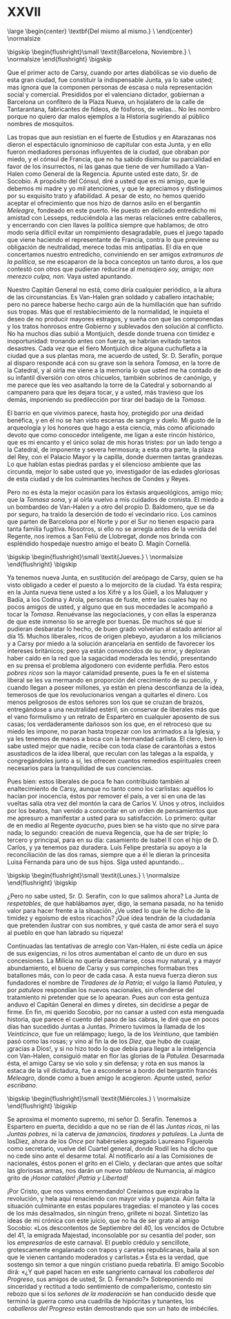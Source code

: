 # XXVII

<!--- 
<div> 
  <span style="margin:0 auto;text-indent:0;display:block;text-align:center;font-weight:bold;font-size:larger;">
                Del mismo al mismo.                             <br />
  </span>
</div> 
<p> </p>
-->

\large
\begin{center}
\textbf{Del mismo al mismo.}                                     \\
\end{center}
\normalsize

<!--- 
<div>
  <span style="width:100%;display:block;text-align:right;">     
                *Barcelona, Noviembre.*                          <br />
  </span>
</div>
<p> </p>
-->

\bigskip
\begin{flushright}\small \textit{Barcelona, Noviembre.}         \\
\normalsize
\end{flushright}
\bigskip

Que el primer acto de Carsy, cuando por artes diabólicas se vio dueño de esta
gran ciudad, fue constituir la indispensable Junta, ya lo sabe usted; mas
ignora que la componen personas de escasa o nula representación social
y comercial. Presididos por el valenciano dictador, gobiernan a Barcelona un
confitero de la Plaza Nueva, un hojalatero de la calle de Tantarantana,
fabricantes de fideos, de fósforos, de velas... No les nombro porque no quiero
dar malos ejemplos a la Historia sugiriendo al público nombres de mosquitos.

Las tropas que aun resistían en el fuerte de Estudios y en Atarazanas nos
dieron el espectáculo ignominioso de capitular con esta Junta, y en ello fueron
mediadores personas influyentes de la ciudad, que obraban por miedo, y el
cónsul de Francia, que no ha sabido disimular su parcialidad en favor de los
insurrectos, ni las ganas que tiene de ver humillado a Van-Halen como General
de la Regencia. Apunte usted este dato, Sr. de Socobio. A propósito del Cónsul,
diré a usted que es mi amigo, que le debemos mi madre y yo mil atenciones,
y que le apreciamos y distinguimos por su exquisito trato y afabilidad. A pesar
de esto, no hemos querido aceptar el ofrecimiento que nos hizo de darnos asilo
en el bergantín *Meleagre*, fondeado en este puerto. He puesto en delicado
entredicho mi amistad con Lesseps, reduciéndola a las meras relaciones entre
caballeros, y encerrando con cien llaves la política siempre que hablamos; de
otro modo sería difícil evitar un rompimiento desagradable, pues el juego
tapado que viene haciendo el representante de Francia, contra lo que previene
su obligación de neutralidad, merece todas mis antipatías. El día en que
concertamos nuestro entredicho, conviniendo en ser amigos *extramuros de la
política*, se me escaparon de la boca conceptos un tanto duros, a los que
contestó con otros que pudieran reducirse al *mensajero soy, amigo; non merezco
culpa, non.* Vaya usted apuntando.

Nuestro Capitán General no está, como diría cualquier periódico, a la altura de
las circunstancias. Es Van-Halen gran soldado y caballero intachable; pero no
parece haberse hecho cargo aún de la humillación que han sufrido sus tropas.
Más que el restablecimiento de la normalidad, le inquieta el deseo de no
producir mayores estragos, y sueña con que las componendas y los tratos
honrosos entre Gobierno y sublevados den solución al conflicto. No ha muchos
días subió a Montjuich, desde donde truena con timidez e inoportunidad:
tronando antes con fuerza, se habrían evitado tantos desastres. Cada vez que el
fiero Montjuich dice alguna cuchufleta a la ciudad que a sus plantas mora, me
acuerdo de usted, Sr. D. Serafín, porque al disparo responde acá con su grave
son la señora *Tomasa*, en la torre de la Catedral, y al oírla me viene a la
memoria lo que usted me ha contado de su infantil diversión con otros
chicuelos, también sobrinos de canónigo, y me parece que les veo asaltando la
torre de la Catedral y sobornando al campanero para que les dejara tocar,
y a usted, más travieso que los demás, imponiendo su predilección por tirar del
badajo de la *Tomasa*.

El barrio en que vivimos parece, hasta hoy, protegido por una deidad benéfica,
y en él no se han visto escenas de sangre y duelo. Mi gusto de la arqueología
y los honores que hago a esta ciencia, más como aficionado devoto que como
conocedor inteligente, me ligan a este rincón histórico, que es mi encanto y el
único solaz de mis horas tristes: por un lado tengo a la Catedral, de imponente
y severa hermosura; a esta otra parte, la plaza del Rey, con el Palacio Mayor
y la capilla, donde duermen tantas grandezas. Lo que hablan estas piedras
pardas y el silencioso ambiente que las circunda, mejor lo sabe usted que yo,
investigador de las edades gloriosas de esta ciudad y de los culminantes hechos
de Condes y Reyes.

Pero no es ésta la mejor ocasión para los éxtasis arqueológicos, amigo mío; que
la *Tomasa sona*, y al oírla vuelvo a mis cuidados de cronista. El miedo a un
bombardeo de Van-Halen y a otro del propio D. Baldomero, que se da por seguro,
ha traído la deserción de todo el vecindario rico. Los caminos que parten de
Barcelona por el Norte y por el Sur no tienen espacio para tanta familia
fugitiva. Nosotros, si ello no se arregla antes de la venida del Regente, nos
iremos a San Feliú de Llobregat, donde nos brinda con espléndido hospedaje
nuestro amigo el beato D. Magín Cornellá.

<!--- 
<div>
  <span style="width:100%;display:block;text-align:right;"> 
                *Jueves.*                                          <br />
  </span>
</div>
<p> </p>
-->

\bigskip
\begin{flushright}\small \textit{Jueves.}                          \\
\normalsize
\end{flushright}
\bigskip

Ya tenemos nueva Junta, en sustitución del areópago de Carsy, quien se ha visto
obligado a ceder el puesto a lo mejorcito de la ciudad. Ya ésta respira; en la
Junta nueva tiene usted a los Xifré y a los Güell, a los Maluquer y Badía,
a los Codina y Arola, personas de fuste, entre las cuales hay no pocos amigos
de usted, y alguno que en sus mocedades le acompañó a tocar la *Tomasa*.
Renuévanse las negociaciones, y con ellas la esperanza de que este inmenso lío
se arregle por buenas. De muchos sé que si pudieran desbaratar lo hecho, de
buen grado volverían al estado anterior al día 15. Muchos liberales, ricos de
origen plebeyo, ayudaron a los milicianos y a Carsy por miedo a la solución
arancelaria en sentido de favorecer los intereses británicos; pero ya están
convencidos de su error, y deploran haber caído en la red que la sagacidad
moderada les tendió, presentando en su prensa el problema algodonero con
evidente perfidia. Pero estos *pobres ricos* son la mayor calamidad presente,
pues la fe en el sistema liberal se les va mermando en proporción del
crecimiento de su peculio, y cuando llegan a poseer millones, ya están en plena
desconfianza de la idea, temerosos de que los revolucionarios vengan
a quitarles el dinero. Los menos peligrosos de estos señores son los que se
cruzan de brazos, entregándose a una neutralidad estéril, sin conservar de
liberales más que el vano formulismo y un retrato de Espartero en cualquier
aposento de sus casas; los verdaderamente dañosos son los que, en el retroceso
que su miedo les impone, no paran hasta tropezar con los arrimados a la
Iglesia, y ya les tenemos de manos a boca con la hermandad carlista. El clero,
bien lo sabe usted mejor que nadie, recibe con toda clase de carantoñas a estos
asustadicos de la idea liberal, que reculan con las talegas a la espalda,
y congregándoles junto a sí, les ofrecen cuantos remedios espirituales creen
necesarios para la tranquilidad de sus conciencias.

Pues bien: estos liberales de poca fe han contribuido también al enaltecimiento
de Carsy, aunque no tanto como los carlistas: aquéllos lo hacían por inocencia,
éstos por remover el país, a ver si en una de las vueltas salía otra vez del
montón la cara de Carlos V. Unos y otros, incluidos por los beatos, han venido
a concordar en un orden de pensamientos que me apresuro a manifestar a usted
para su satisfacción. Lo primero: quitar de en medio al Regente *ayacucho*,
pues bien se ha visto que no sirve para nada; lo segundo: creación de nueva
Regencia, que ha de ser triple; lo tercero y principal, para en su día:
casamiento de Isabel II con el hijo de D. Carlos, y ya tenemos paz duradera.
Luis Felipe prestaría su apoyo a la reconciliación de las dos ramas, siempre
que a él le dieran la princesita Luisa Fernanda para uno de sus hijos. Siga
usted apuntando...

<!--- 
<div>
  <span style="width:100%;display:block;text-align:right;"> 
                *Lunes.*                                          <br />
  </span>
</div>
<p> </p>
-->

\bigskip
\begin{flushright}\small \textit{Lunes.}                          \\
\normalsize
\end{flushright}
\bigskip

¿Pero no sabe usted, Sr. D. Serafín, con lo que salimos ahora? La Junta de
*respetables*, de que hablábamos ayer, digo, la semana pasada, no ha tenido
valor para hacer frente a la situación. ¿Ve usted lo que le he dicho de la
timidez y egoísmo de estos ricachos? ¡Qué idea tendrán de la ciudadanía que
pretenden ilustrar con sus nombres, y qué casta de amor será el suyo al pueblo
en que han labrado su riqueza!

Continuadas las tentativas de arreglo con Van-Halen, ni éste cedía un ápice de
sus exigencias, ni los otros aumentaban el canto de un duro en sus concesiones.
La Milicia no quería desarmarse, cosa muy natural, y a mayor abundamiento, el
bueno de Carsy y sus compinches formaban tres batallones más, con lo peor de
cada casa. A esta nueva fuerza dieron sus fundadores el nombre de *Tiradores de
la Patria*; el vulgo la llamó *Patulea*, y por *patuleos* respondían los nuevos
nacionales, sin ofenderse del tratamiento ni pretender que se lo apearan. Pues
aun con esta gentuza anduvo el Capitán General en dimes y diretes, sin
decidirse a pegar de firme. En fin, mi querido Socobio, por no cansar a usted
con esta menguada historia, que parece el cuento del paso de las cabras, le
diré que en pocos días han sucedido Juntas a Juntas. Primero tuvimos la llamada
de los *Veinticinco*, que fue un relámpago; luego, la de los *Veintiuno*, que
también pasó como las rosas; y vino al fin la de los *Diez*, que hubo de cuajar,
¡gracias a Dios!, y si no hizo todo lo que debía para llegar a la inteligencia
con Van-Halen, consiguió matar en flor las glorias de la *Patulea*. Desarmada
ésta, el amigo Carsy se vio solo y sin defensa; y rota en sus manos la estaca
de la vil dictadura, fue a esconderse a bordo del bergantín francés *Meleagro*,
donde como a buen amigo le acogieron. Apunte usted, *señor escribano*.

<!--- 
<div>
  <span style="width:100%;display:block;text-align:right;"> 
                *Miércoles.*                                         <br />
  </span>
</div>
<p> </p>
-->

\bigskip
\begin{flushright}\small \textit{Miércoles.}                          \\
\normalsize
\end{flushright}
\bigskip

Se aproxima el momento supremo, mi señor D. Serafín. Tenemos a Espartero en
puerta, decidido a que no se rían de él las *Juntas ricas*, ni las *Juntas
pobres*, ni la caterva de *jamancios, tiradores y patuleas*. La Junta de
losDiez, ahora de los *Once* por habérseles agregado Laureano Figuerola como
secretario, vuelve del Cuartel general, donde Rodil les ha dicho que no cede
sino ante el desarme total. Al notificarlo así a las Comisiones de nacionales,
éstos ponen el grito en el Cielo, y declaran que antes que soltar las gloriosas
armas, nos darán un nuevo *tableau* de Numancia, al mágico grito de *¡Honor
catalán!* *¡Patria y Libertad!*

¡Por Cristo, que nos vamos enmendando! Creíamos que expiraba la revolución,
y hela aquí renaciendo con mayor vida y pujanza. Aún falta la situación
culminante en estas populares tragedias: el manoteo y las coces de los más
desalmados, sin ningún freno, grillete ni bozal. Sintetizo las ideas de mi
crónica con este juicio, que no ha de ser grato al amigo Socobio: «Los
descontentos de Septiembre del 40, los vencidos de Octubre del 41, la emigrada
Majestad, inconsolable por su cesantía del poder, son los *empresarios* de este
carnaval. El pueblo crédulo y sencillote, grotescamente engalanado con trapos
y caretas republicanas, baila al son que le vienen cantando moderados
y carlistas.» Ésta es la verdad, que sostengo sin temor a que ningún cristiano
pueda rebatirla. El amigo Socobio dirá: «¿Y qué papel hacen en este sangriento
carnaval los *caballeros del Progreso*, sus amigos de usted, Sr. D. Fernando?»
Sobreponiendo mi sinceridad y rectitud a todo sentimiento de compañerismo,
contesto sin rebozo que si los *señores de la moderación* se han conducido
desde que terminó la guerra como una cuadrilla de hipócritas y tunantes, los
*caballeros del Progreso* están demostrando que son un hato de imbéciles.
